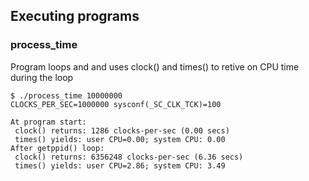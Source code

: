 ## Executing programs

### process_time
Program loops and and uses clock() and times() to retive on CPU time during the loop

```console
$ ./process_time 10000000
CLOCKS_PER_SEC=1000000 sysconf(_SC_CLK_TCK)=100

At program start:
 clock() returns: 1286 clocks-per-sec (0.00 secs)
 times() yields: user CPU=0.00; system CPU: 0.00
After getppid() loop:
 clock() returns: 6356248 clocks-per-sec (6.36 secs)
 times() yields: user CPU=2.86; system CPU: 3.49
```

